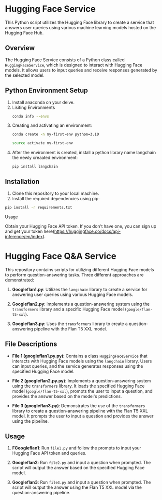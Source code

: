 # Hugging Face Service

This Python script utilizes the Hugging Face library to create a service that answers user queries using various machine learning models hosted on the Hugging Face Hub.

## Overview

The Hugging Face Service consists of a Python class called `HuggingFaceService`, which is designed to interact with Hugging Face models. It allows users to input queries and receive responses generated by the selected model.


## Python Environment Setup

1. Install anaconda on your deive.
2. Lisiting Environments
   ```bash
   conda info --envs
   ```
3. Creating and activating an environment:
   ```bash
   conda create -n my-first-env python=3.10

   source activate my-first-env
   ```
4. After the environment is created, install a python library name langchain the newly creaated environment:
   ```bash
   pip install langchain
   ```
   
## Installation

1. Clone this repository to your local machine.
2. Install the required dependencies using pip:

```bash
pip install -r requirements.txt
```
Usage

Obtain your Hugging Face API token. If you don't have one, you can sign up and get your token here(https://huggingface.co/docs/api-inference/en/index).



# Hugging Face Q&A Service

This repository contains scripts for utilizing different Hugging Face models to perform question-answering tasks. Three different approaches are demonstrated:

1. **Googleflan1.py**: Utilizes the `langchain` library to create a service for answering user queries using various Hugging Face models.

2. **Googleflan2.py**: Implements a question-answering system using the `transformers` library and a specific Hugging Face model (`google/flan-t5-xxl`).

3. **Googleflan3.py**: Uses the `transformers` library to create a question-answering pipeline with the Flan T5 XXL model.

## File Descriptions

- **File 1 (googleflan1.py.py)**: Contains a class `HuggingFaceService` that interacts with Hugging Face models using the `langchain` library. Users can input queries, and the service generates responses using the specified Hugging Face model.

- **File 2 (googleflan2.py.py)**: Implements a question-answering system using the `transformers` library. It loads the specified Hugging Face model (`google/flan-t5-xxl`), prompts the user to input a question, and provides the answer based on the model's predictions.

- **File 3 (googleflan3.py)**: Demonstrates the use of the `transformers` library to create a question-answering pipeline with the Flan T5 XXL model. It prompts the user to input a question and provides the answer using the pipeline.

## Usage

1. **FGoogleflan1**: Run `file1.py` and follow the prompts to input your Hugging Face API token and queries.

2. **Googleflan2**: Run `file2.py` and input a question when prompted. The script will output the answer based on the specified Hugging Face model.

3. **Googleflan3**: Run `file3.py` and input a question when prompted. The script will output the answer using the Flan T5 XXL model via the question-answering pipeline.





